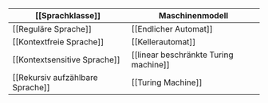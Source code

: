 
| [[Sprachklasse]] | Maschinenmodell                       |
| --------------------------------- | ------------------------------------- |
| [[Reguläre Sprache]]              | [[Endlicher Automat]]                 |
| [[Kontextfreie Sprache]]          | [[Kellerautomat]]                     |
| [[Kontextsensitive Sprache]]      | [[linear beschränkte Turing machine]] |
| [[Rekursiv aufzählbare Sprache]]  | [[Turing Machine]]                    |
